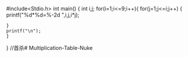 #include<Stdio.h>
int main()
{
	int i,j;
	for(i=1;i<=9;i++){
			for(j=1;j<=i;j++)
	{
		printf("%d*%d=%-2d ",i,j,i*j);
		
	}
	printf("\n");
	}

 } //首杀# Multiplication-Table-Nuke
